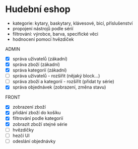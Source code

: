 # Hudební eshop
- kategorie: kytary, baskytary, klávesové, bicí, příslušenství
- propojení nástrojů podle sérií
- filtrování: výrobce, barva, specifické věci
- hodnocení pomocí hvězdiček

ADMIN
- [x] správa uživatelů (zákadní)
- [x] správa zboží (zákadní)
- [x] správa kategorií (zákadní)
- [ ] správa uživatelů - rozšířit (nějaký block...)
- [ ] správa zboží a kategorií - rozšířit (přidat ty série)
- [x] správa objednávek (zobrazení, změna stavu)

FRONT
- [x] zobrazení zboží
- [x] přidání zboží do košíku
- [x] filtrování podle kategorií
- [x] zobrazit zboží stejné série
- [ ] hvězdičky
- [ ] hezčí UI
- [ ] odeslání objednávky
